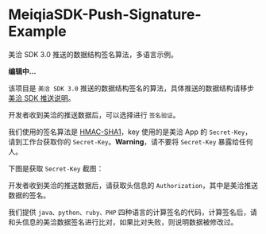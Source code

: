 # MeiqiaSDK-Push-Signature-Example
美洽 SDK 3.0 推送的数据结构签名算法，多语言示例。

**编辑中...**

该项目是 `美洽 SDK 3.0` 推送的数据结构签名的算法，具体推送的数据结构请移步 [美洽 SDK 推送说明](https://github.com/Meiqia/MeiqiaSDK-iOS#7-%E6%B6%88%E6%81%AF%E6%8E%A8%E9%80%81)。

开发者收到美洽的推送数据后，可以选择进行 `签名验证`。

我们使用的签名算法是 [HMAC-SHA1](https://en.wikipedia.org/wiki/Hash-based_message_authentication_code)，key 使用的是美洽 App 的 `Secret-Key`，请到工作台获取你的 `Secret-Key`。**Warning**，请不要将 `Secret-Key` 暴露给任何人。

下图是获取 `Secret-Key` 截图：

开发者收到美洽的推送数据后，请获取头信息的 `Authorization`，其中是美洽推送数据的签名。

我们提供 `java、python、ruby、PHP` 四种语言的计算签名的代码，计算签名后，请和头信息的美洽数据签名进行比对，如果比对失败，则说明数据被修改过。
